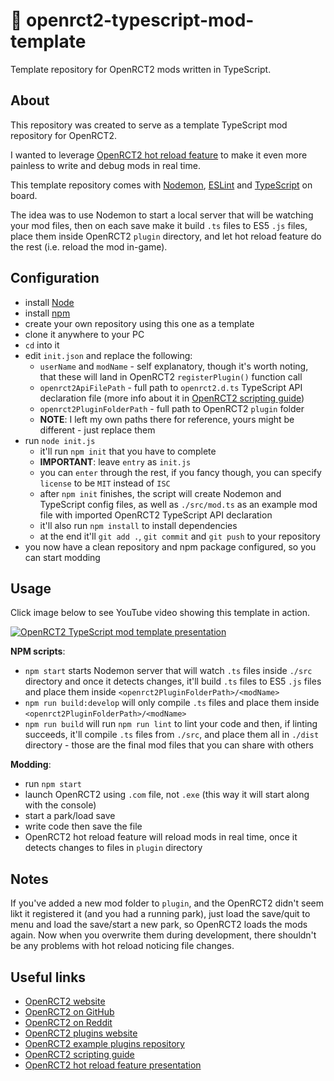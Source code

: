 


# 🔨 openrct2-typescript-mod-template
Template repository for OpenRCT2 mods written in TypeScript.

## About
This repository was created to serve as a template TypeScript mod repository for OpenRCT2.

I wanted to leverage [OpenRCT2 hot reload feature](https://github.com/OpenRCT2/OpenRCT2/blob/develop/distribution/scripting.md#writing-scripts) to make it even more painless to write and debug mods in real time.

This template repository comes with [Nodemon](https://nodemon.io/), [ESLint](https://eslint.org/) and [TypeScript](https://www.typescriptlang.org/) on board.

The idea was to use Nodemon to start a local server that will be watching your mod files, then on each save make it build `.ts` files to ES5 `.js` files, place them inside OpenRCT2 `plugin` directory, and let hot reload feature do the rest (i.e. reload the mod in-game).

## Configuration
- install [Node](https://nodejs.org/en/)
- install [npm](https://www.npmjs.com/get-npm)
- create your own repository using this one as a template
- clone it anywhere to your PC
- `cd` into it
- edit `init.json` and replace the following:
	- `userName` and `modName` - self explanatory, though it's worth noting, that these will land in OpenRCT2 `registerPlugin()` function call
	- `openrct2ApiFilePath` - full path to `openrct2.d.ts` TypeScript API declaration file (more info about it in [OpenRCT2 scripting guide](https://github.com/OpenRCT2/OpenRCT2/blob/develop/distribution/scripting.md))
	- `openrct2PluginFolderPath` - full path to OpenRCT2 `plugin` folder
	- **NOTE**: I left my own paths there for reference, yours might be different - just replace them
- run `node init.js`
	- it'll run `npm init` that you have to complete
	- **IMPORTANT**: leave `entry` as `init.js`
	- you can `enter` through the rest, if you fancy though, you can specify `license` to be `MIT` instead of `ISC`
	- after `npm init` finishes, the script will create Nodemon and TypeScript config files, as well as `./src/mod.ts` as an example mod file with imported OpenRCT2 TypeScript API declaration
	- it'll also run `npm install` to install dependencies
	- at the end it'll `git add .`, `git commit` and `git push` to your repository
- you now have a clean repository and npm package configured, so you can start modding

## Usage

Click image below to see YouTube video showing this template in action.

[![OpenRCT2 TypeScript mod template presentation](http://img.youtube.com/vi/jXORMxoQmwU/0.jpg)](http://www.youtube.com/watch?v=jXORMxoQmwU "OpenRCT2 TypeScript mod template presentation")

**NPM scripts**:
- `npm start` starts Nodemon server that will watch `.ts` files inside `./src` directory and once it detects changes, it'll build `.ts` files to ES5 `.js` files and place them inside `<openrct2PluginFolderPath>/<modName>`
- `npm run build:develop` will only compile `.ts` files and place them inside `<openrct2PluginFolderPath>/<modName>`
- `npm run build` will run `npm run lint` to lint your code and then, if linting succeeds, it'll compile `.ts` files from `./src`, and place them all in `./dist` directory - those are the final mod files that you can share with others

**Modding**:
- run `npm start`
- launch OpenRCT2 using `.com` file, not `.exe` (this way it will start along with the console)
- start a park/load save
- write code then save the file
- OpenRCT2 hot reload feature will reload mods in real time, once it detects changes to files in `plugin` directory

## Notes
If you've added a new mod folder to `plugin`, and the OpenRCT2 didn't seem likt it registered it (and you had a running park), just load the save/quit to menu and load the save/start a new park, so OpenRCT2 loads the mods again. Now when you overwrite them during development, there shouldn't be any problems with hot reload noticing file changes.

## Useful links
- [OpenRCT2 website](https://openrct2.io/)
- [OpenRCT2 on GitHub](https://github.com/OpenRCT2)
- [OpenRCT2 on Reddit](https://www.reddit.com/r/openrct2)
- [OpenRCT2 plugins website](https://openrct2plugins.org/)
- [OpenRCT2 example plugins repository](https://github.com/OpenRCT2/plugin-samples)
- [OpenRCT2 scripting guide](https://github.com/OpenRCT2/OpenRCT2/blob/develop/distribution/scripting.md)
- [OpenRCT2 hot reload feature presentation](https://www.youtube.com/watch?v=jmjWzEhmDjk)
